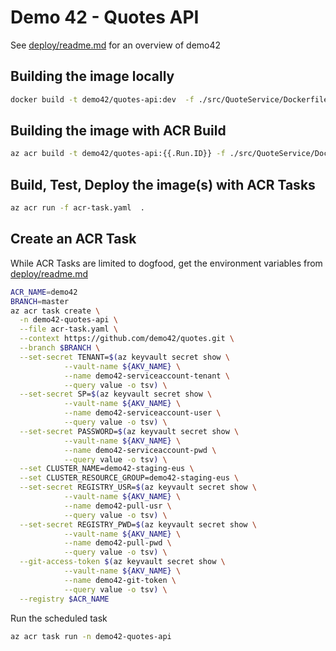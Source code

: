 # Demo 42 - Quotes API

See [deploy/readme.md](../deploy/readme.md) for an overview of demo42

## Building the image locally
```sh
docker build -t demo42/quotes-api:dev  -f ./src/QuoteService/Dockerfile --build-arg atddemo42.azurecr.io .
```

## Building the image with ACR Build
```sh
az acr build -t demo42/quotes-api:{{.Run.ID}} -f ./src/QuoteService/Dockerfile --build-arg REGISTRY_NAME=atddemo42.azurecr.io .
```

## Build, Test, Deploy the image(s) with ACR Tasks
```sh
az acr run -f acr-task.yaml  .
```

## Create an ACR Task

While ACR Tasks are limited to dogfood, get the environment variables from [deploy/readme.md](../deploy/readme.md#Get-the-credentials-from-KeyVault)
```sh
ACR_NAME=demo42
BRANCH=master
az acr task create \
  -n demo42-quotes-api \
  --file acr-task.yaml \
  --context https://github.com/demo42/quotes.git \
  --branch $BRANCH \
  --set-secret TENANT=$(az keyvault secret show \
            --vault-name ${AKV_NAME} \
            --name demo42-serviceaccount-tenant \
            --query value -o tsv) \
  --set-secret SP=$(az keyvault secret show \
            --vault-name ${AKV_NAME} \
            --name demo42-serviceaccount-user \
            --query value -o tsv) \
  --set-secret PASSWORD=$(az keyvault secret show \
            --vault-name ${AKV_NAME} \
            --name demo42-serviceaccount-pwd \
            --query value -o tsv) \
  --set CLUSTER_NAME=demo42-staging-eus \
  --set CLUSTER_RESOURCE_GROUP=demo42-staging-eus \
  --set-secret REGISTRY_USR=$(az keyvault secret show \
            --vault-name ${AKV_NAME} \
            --name demo42-pull-usr \
            --query value -o tsv) \
  --set-secret REGISTRY_PWD=$(az keyvault secret show \
            --vault-name ${AKV_NAME} \
            --name demo42-pull-pwd \
            --query value -o tsv) \
  --git-access-token $(az keyvault secret show \
            --vault-name ${AKV_NAME} \
            --name demo42-git-token \
            --query value -o tsv) \
  --registry $ACR_NAME
```
Run the scheduled task
```sh
az acr task run -n demo42-quotes-api
```